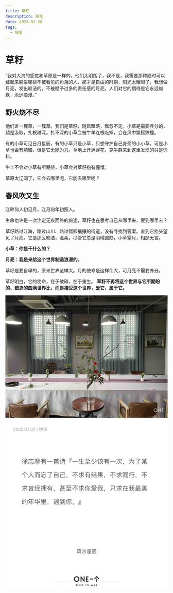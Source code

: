```yaml
---
title: 草籽
description: 随笔
date: 2023-02-20
tags:
  - 随笔
---
```

# 草籽
“我对大海的感觉和草原是一样的，他们太明朗了，我不是，我需要那种随时可以藏起来躲进哪些不被看见的角落的人，那才是自由的时刻，阳光太耀眼了，我想做月亮，发出皎洁的，不被赋予过多的责任感的月亮，人们对它的期待是它永远缄默，永远浪漫。”
## 野火烧不尽
他们谁一棵草，一簇草。我们是草籽，随风飘落，飘忽不定。小草是需要养分的，越是汲取，扎根越深。扎不深的小草会被牛羊连根吃掉，会在风中飘摇跌撞。

有的小草可见日月星辰，有的小草只是小草，只想守护自己身旁的小小草。可是小草也会有烦恼，但是它无能为力。草地上开满鲜花，克牛群来到这里发现的只是饲料。

牛羊不会对小草有所期待，小草会对草籽抱有憧憬。

草原太辽阔了，它会去哪里呢，它能去哪里呢？


## 春风吹又生
江畔何人初见月，江月何年初照人。

生命也许是一次注定无疾而终的旅途，草籽也在思考自己从哪里来，要到哪里去？

草籽路过江海，路过山川、路过熙熙攘攘的街道，没有寻找到答案。直到它抬头望见了月亮。它是那么皎洁，温柔。尽管它总是阴晴圆缺，小草望月，相顾无言。

**小草：你是干什么的？**

**月亮：我是来给这个世界制造浪漫的。**


草籽是要自卑的，原来世界这样大。月的使命是这样伟大，可月亮不需要养分。

草籽明白，它的使命，在于破碎，在于重生。
**草籽不再将这个世界与它所期盼的、塑造的圆满世界比，而是接受这个世界，爱它，属于它。**


![](img/(5)草籽/img-2023-02-20-00-05-52.png)

